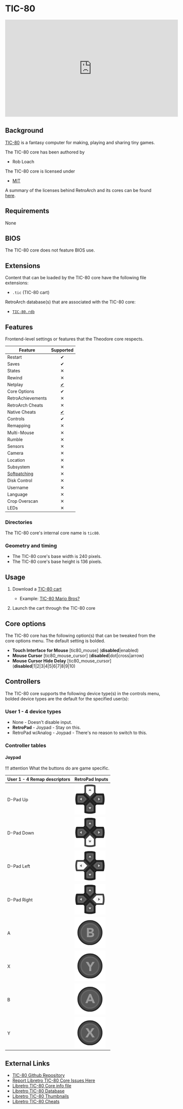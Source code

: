 # TIC-80

<iframe width="560" height="315" src="https://www.youtube-nocookie.com/embed/cC-bitICk3w" frameborder="0" allow="accelerometer; autoplay; clipboard-write; encrypted-media; gyroscope; picture-in-picture" allowfullscreen></iframe>

## Background

[TIC-80](https://tic.computer) is a fantasy computer for making, playing and sharing tiny games.

The TIC-80 core has been authored by

- Rob Loach

The TIC-80 core is licensed under

- [MIT](https://github.com/nesbox/TIC-80/blob/master/LICENSE)

A summary of the licenses behind RetroArch and its cores can be found [here](../development/licenses.md).

## Requirements

None

## BIOS

The TIC-80 core does not feature BIOS use.

## Extensions

Content that can be loaded by the TIC-80 core have the following file extensions:

- `.tic` (TIC-80 cart)

RetroArch database(s) that are associated with the TIC-80 core:

- [`TIC-80.rdb`](https://github.com/libretro/libretro-database/blob/master/rdb/TIC-80.rdb)

## Features

Frontend-level settings or features that the Theodore core respects.

| Feature           | Supported |
|-------------------|:---------:|
| Restart           | ✔         |
| Saves             | ✔         |
| States            | ✕         |
| Rewind            | ✕         |
| Netplay           | [✔](https://tic.computer/play?cart=893)         |
| Core Options      | ✔         |
| RetroAchievements | ✕         |
| RetroArch Cheats  | ✕         |
| Native Cheats     | [✔](https://github.com/libretro/libretro-database/tree/master/cht/TIC-80)         |
| Controls          | ✔         |
| Remapping         | ✕         |
| Multi-Mouse       | ✕         |
| Rumble            | ✕         |
| Sensors           | ✕         |
| Camera            | ✕         |
| Location          | ✕         |
| Subsystem         | ✕         |
| [Softpatching](../guides/softpatching.md) | ✕         |
| Disk Control      | ✕         |
| Username          | ✕         |
| Language          | ✕         |
| Crop Overscan     | ✕         |
| LEDs              | ✕         |

### Directories

The TIC-80 core's internal core name is `tic80`.

### Geometry and timing

- The TIC-80 core's base width is 240 pixels.
- The TIC-80 core's base height is 136 pixels.

## Usage

1. Download a [TIC-80 cart](https://tic80.com/play)
    - Example: [TIC-80 Mario Bros?](https://tic80.com/play?cart=223)

2. Launch the cart through the TIC-80 core

## Core options

The TIC-80 core has the following option(s) that can be tweaked from the core options menu. The default setting is bolded.

- **Touch Interface for Mouse** [tic80_mouse] (**disabled**|enabled)
- **Mouse Cursor** [tic80_mouse_cursor] (**disabled**|dot|cross|arrow)
- **Mouse Cursor Hide Delay** [tic80_mouse_cursor] (**disabled**|1|2|3|4|5|6|7|8|9|10)

## Controllers

The TIC-80 core supports the following device type(s) in the controls menu, bolded device types are the default for the specified user(s):

### User 1 - 4 device types

- None - Doesn't disable input.
- **RetroPad** - Joypad - Stay on this.
- RetroPad w/Analog - Joypad - There's no reason to switch to this.

### Controller tables

#### Joypad

!!! attention
	What the buttons do are game specific.

| User 1 - 4 Remap descriptors | RetroPad Inputs                                |
|------------------------------|------------------------------------------------|
| D-Pad Up                     | ![](../image/retropad/retro_dpad_up.png)       |
| D-Pad Down                   | ![](../image/retropad/retro_dpad_down.png)     |
| D-Pad Left                   | ![](../image/retropad/retro_dpad_left.png)     |
| D-Pad Right                  | ![](../image/retropad/retro_dpad_right.png)    |
| A                            | ![](../image/retropad/retro_b.png)             |
| X                            | ![](../image/retropad/retro_y.png)             |
| B                            | ![](../image/retropad/retro_a.png)             |
| Y                            | ![](../image/retropad/retro_x.png)             |

## External Links

- [TIC-80 Github Repository](https://github.com/nesbox/TIC-80/)
- [Report Libretro TIC-80 Core Issues Here](https://github.com/nesbox/TIC-80/issues)
- [Libretro TIC-80 Core info file](https://github.com/libretro/libretro-super/blob/master/dist/info/tic80_libretro.info)
- [Libretro TIC-80 Database](https://github.com/libretro/libretro-database/blob/master/rdb/TIC-80.rdb)
- [Libretro TIC-80 Thumbnails](https://github.com/libretro-thumbnails/TIC-80)
- [Libretro TIC-80 Cheats](https://github.com/libretro/libretro-database/tree/master/cht/TIC-80)
